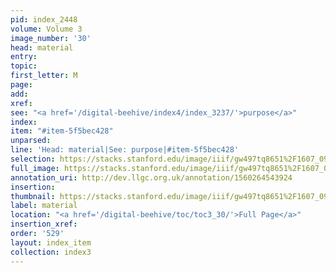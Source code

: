```yaml
---
pid: index_2448
volume: Volume 3
image_number: '30'
head: material
entry: 
topic: 
first_letter: M
page: 
add: 
xref: 
see: "<a href='/digital-beehive/index4/index_3237/'>purpose</a>"
index: 
item: "#item-5f5bec428"
unparsed: 
line: 'Head: material|See: purpose|#item-5f5bec428'
selection: https://stacks.stanford.edu/image/iiif/gw497tq8651%2F1607_0973/419,1957,651,151/full/0/default.jpg
full_image: https://stacks.stanford.edu/image/iiif/gw497tq8651%2F1607_0973/full/full/0/default.jpg
annotation_uri: http://dev.llgc.org.uk/annotation/1560264543924
insertion: 
thumbnail: https://stacks.stanford.edu/image/iiif/gw497tq8651%2F1607_0973/419,1957,651,151/150,/0/default.jpg
label: material
location: "<a href='/digital-beehive/toc/toc3_30/'>Full Page</a>"
insertion_xref: 
order: '529'
layout: index_item
collection: index3
---
```

